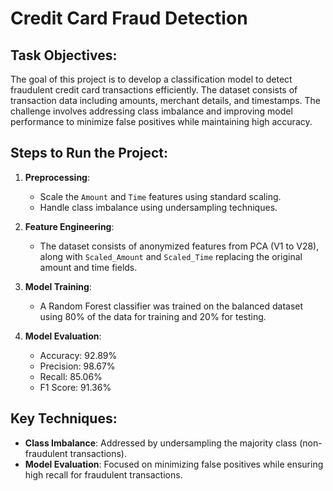 # Credit Card Fraud Detection

## Task Objectives:
The goal of this project is to develop a classification model to detect fraudulent credit card transactions efficiently. The dataset consists of transaction data including amounts, merchant details, and timestamps. The challenge involves addressing class imbalance and improving model performance to minimize false positives while maintaining high accuracy.

## Steps to Run the Project:
1. **Preprocessing**:
    - Scale the `Amount` and `Time` features using standard scaling.
    - Handle class imbalance using undersampling techniques.
   
2. **Feature Engineering**:
    - The dataset consists of anonymized features from PCA (V1 to V28), along with `Scaled_Amount` and `Scaled_Time` replacing the original amount and time fields.

3. **Model Training**:
    - A Random Forest classifier was trained on the balanced dataset using 80% of the data for training and 20% for testing.

4. **Model Evaluation**:
    - Accuracy: 92.89%
    - Precision: 98.67%
    - Recall: 85.06%
    - F1 Score: 91.36%

## Key Techniques:
- **Class Imbalance**: Addressed by undersampling the majority class (non-fraudulent transactions).
- **Model Evaluation**: Focused on minimizing false positives while ensuring high recall for fraudulent transactions.


